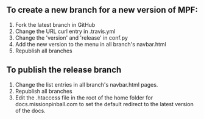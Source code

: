 To create a new branch for a new version of MPF:
------------------------------------------------

1. Fork the latest branch in GitHub
2. Change the URL curl entry in .travis.yml
3. Change the 'version' and 'release' in conf.py
4. Add the new version to the menu in all branch's navbar.html
5. Republish all branches

To publish the release branch
-----------------------------

1. Change the list entries in all branch's navbar.html pages.
2. Republish all branches
3. Edit the .htaccess file in the root of the home folder for docs.missionpinball.com to set the default redirect to the
   latest version of the docs.
